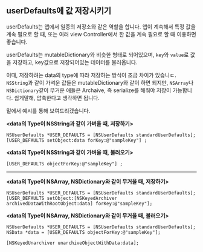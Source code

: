 ## userDefaults에 값 저장시키기

userDefaults는 앱에서 일종의 저장소와 같은 역할을 합니다.
앱이 계속해서 특정 값을 계속 필요로 할 때, 또는 여러 view Controller에서 한 값을 계속 필요로 할 때 이용하면 좋습니다.

userDefaults는 mutableDictionary와 비슷한 형태로 되어있으며,
```key```와 ```value```로 값을 저장하고, key값으로 저장되어있는 데이터를 불러옵니다.

이때, 저장하려는 data의 type에 따라 저장하는 방식이 조금 차이가 있습니ㄷ.
```NSString```과 같이 가벼운 값들은 mutableDictionary와 같이 하면 되지만,
```NSArray```나 ```NSDictionary```같이 무거운 애들은 Archaive, 즉 serialize를 해줘야 저장이 가능합니다.
쉽게말해, 압축한다고 생각하면 됩니다.

밑에서 예시를 통해 보여드리겠습니다.

**<data의 Type이 NSString과 같이 가벼울 때, 저장하기>**

```
NSUserDefaults *USER_DEFAULTS = [NSUserDefaults standardUserDefaults];
[USER_DEFAULTS setObject:data forKey:@"sampleKey"] ;
```

**<data의 Type이 NSString과 같이 가벼울 때, 불러오기>**

```
[USER_DEFAULTS objectForKey:@"sampleKey"] ;
```

****

**<data의 Type이 NSArray, NSDictionary와 같이 무거울 때, 저장하기>**

```
NSUserDefaults *USER_DEFAULTS = [NSUserDefaults standardUserDefaults];
[USER_DEFAULTS setObject:[NSKeyedArchiver archivedDataWithRootObject:data] forKey:@"sampleKey"];
```

**<data의 Type이 NSArray, NSDictionary와 같이 무거울 때, 불러오기>**

```
NSUserDefaults *USER_DEFAULTS = [NSUserDefaults standardUserDefaults];
NSData *data = [USER_DEFAULTS objectForKey:@"sampleKey"];

[NSKeyedUnarchiver unarchiveObjectWithData:data];
```